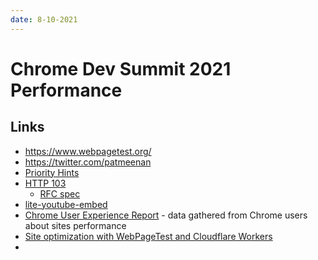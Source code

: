 ```yaml
---
date: 8-10-2021
---
```


# Chrome Dev Summit 2021 Performance

## Links

- https://www.webpagetest.org/
- https://twitter.com/patmeenan
- [Priority Hints](https://web.dev/priority-hints/)
- [HTTP 103](https://developer.mozilla.org/en-US/docs/Web/HTTP/Status/103)
  - [RFC spec](https://datatracker.ietf.org/doc/html/rfc8297)
- [lite-youtube-embed](https://github.com/paulirish/lite-youtube-embed)
- [Chrome User Experience Report](https://developers.google.com/web/tools/chrome-user-experience-report) - data gathered from Chrome users about sites performance
- [Site optimization with WebPageTest and Cloudflare Workers](https://andydavies.me/blog/2020/09/22/exploring-site-speed-optimisations-with-webpagetest-and-cloudflare-workers/)
-
